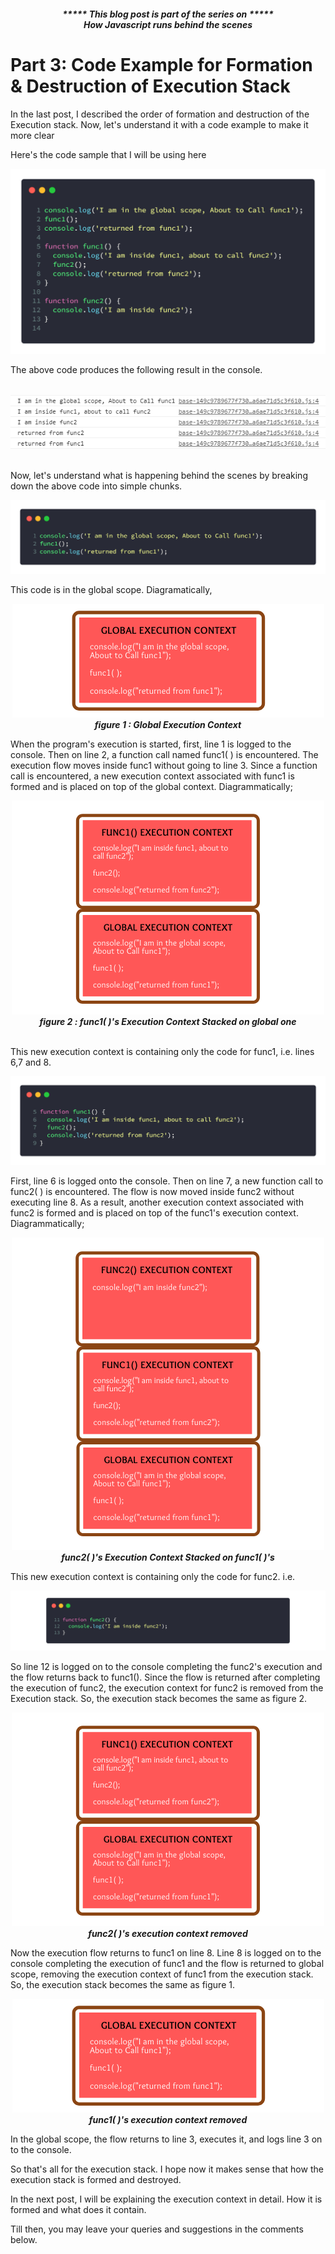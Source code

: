 ##### <p align="center"><em>***** This blog post is part of the series on *****<br><strong>How Javascript runs behind the scenes</strong></em></p>

# Part 3: Code Example for Formation & Destruction of Execution Stack

In the last post, I described the order of formation and destruction of the Execution stack. Now, let's understand it with a code example to make it more clear

Here's the code sample that I will be using here

<p align="center">
    <img src="https://raw.githubusercontent.com/ujalak1812/Blogs/master/images/img5.png" alt="JavaScript Code Sample" />
</p>


The above code produces the following result in the console. 

<p align="center">
    <br>
    <img src="https://raw.githubusercontent.com/ujalak1812/Blogs/master/images/img6.PNG" alt="Result of the code Sample" />
    <br><br>
</p>

Now, let's understand what is happening behind the scenes by breaking down the above code into simple chunks.

<p align="center">
    <img src="https://raw.githubusercontent.com/ujalak1812/Blogs/master/images/img7.PNG" alt="Global Context of Code Sample" />
    <br>
</p>

This code is in the global scope. Diagramatically,

<p align="center">
    <img src="https://raw.githubusercontent.com/ujalak1812/Blogs/master/images/img8.png" alt="Global Context figure" />
    <br>
    <strong><em>figure 1 : Global Execution Context</em></strong>
    <br>
</p>

When the program's execution is started, first, line 1 is logged to the console. Then on line 2, a function call named func1( ) is encountered. The execution flow moves inside func1 without going to line 3. Since a function call is encountered, a new execution context associated with func1 is formed and is placed on top of the global context. Diagrammatically;

<p align="center">
    <img src="https://raw.githubusercontent.com/ujalak1812/Blogs/master/images/img9.png" alt="Execution Stack containing func1's context" />
    <br>
    <strong><em>figure 2 : func1( )'s Execution Context Stacked on global one</em></strong>
    <br><br>
</p>

This new execution context is containing only the code for func1, i.e. lines 6,7 and 8. 

<p align="center">
    <img src="https://raw.githubusercontent.com/ujalak1812/Blogs/master/images/img10.PNG" alt="func1's context in code sample" />
    <br>
</p>

First, line 6 is logged onto the console. Then on line 7,  a new function call to func2( ) is encountered. The flow is now moved inside func2 without executing line 8. As a result, another execution context associated with func2 is formed and is placed on top of the func1's execution context. Diagrammatically;

<p align="center">
    <img src="https://raw.githubusercontent.com/ujalak1812/Blogs/master/images/img11.png" alt="Execution Stack containing func2's context as well" />
    <br>
    <strong><em>func2( )'s Execution Context Stacked on func1( )'s</em></strong>
    <br>
</p>

This new execution context is containing only the code for func2. i.e.

<p align="center">
    <img src="https://raw.githubusercontent.com/ujalak1812/Blogs/master/images/img12.PNG" alt="" />
    <br>
</p>

So line 12 is logged on to the console completing the func2's execution and the flow returns back to func1(). Since the flow is returned after completing the execution of func2, the execution context for func2 is removed from the Execution stack. So, the execution stack becomes the same as figure 2.

<p align="center">
    <img src="https://raw.githubusercontent.com/ujalak1812/Blogs/master/images/img9.png" alt="Execution Stack containing func1's context" />
    <br>
    <strong><em>func2( )'s execution context removed</em></strong>
    <br>
</p>

Now the execution flow returns to func1 on line 8. Line 8 is logged on to the console completing the execution of func1 and the flow is returned to global scope, removing the execution context of func1 from the execution stack. So, the execution stack becomes the same as figure 1.

<p align="center">
    <img src="https://raw.githubusercontent.com/ujalak1812/Blogs/master/images/img8.png" alt="Global Context figure" />
    <br>
    <strong><em>func1( )'s execution context removed</em></strong>
    <br>
</p>

In the global scope, the flow returns to line 3, executes it, and logs line 3 on to the console. 

So that's all for the execution stack. I hope now it makes sense that how the execution stack is formed and destroyed.

In the next post, I will be explaining the execution context in detail. How it is formed and what does it contain.

Till then, you may leave your queries and suggestions in the comments below.
